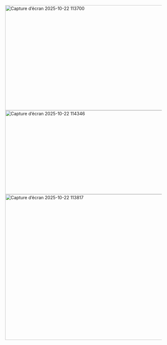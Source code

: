 <img width="827" height="337" alt="Capture d’écran 2025-10-22 113700" src="https://github.com/user-attachments/assets/fc138e69-b682-46fd-92a6-bfa709b44dd7" />


<img width="546" height="269" alt="Capture d’écran 2025-10-22 114346" src="https://github.com/user-attachments/assets/3670a87e-5e84-4d0b-b79e-61d118980025" />


<img width="959" height="467" alt="Capture d’écran 2025-10-22 113817" src="https://github.com/user-attachments/assets/3853e49a-5be6-426d-a69f-fd7b0143be9f" />
